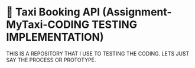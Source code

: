 ﻿# 🚖 Taxi Booking API (Assignment-MyTaxi-CODING TESTING IMPLEMENTATION)

THIS IS A REPOSITORY THAT I USE TO TESTING THE CODING. LETS JUST SAY THE PROCESS OR PROTOTYPE.
